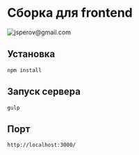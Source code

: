 # Сборка для frontend
![jsperov@gmail.com](https://jscompress.com/img/jscompress-logo-square.png)
## Установка
    npm install
## Запуск сервера
    gulp
## Порт
    http://localhost:3000/
